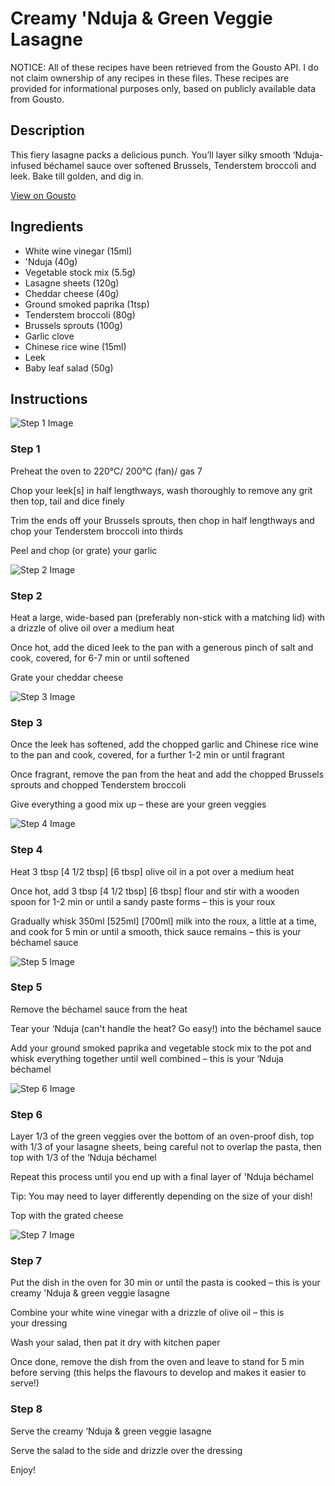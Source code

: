 # Creamy 'Nduja & Green Veggie Lasagne

NOTICE: All of these recipes have been retrieved from the Gousto API. I do not claim ownership of any recipes in these files. These recipes are provided for informational purposes only, based on publicly available data from Gousto.

## Description

This fiery lasagne packs a delicious punch. You’ll layer silky smooth ‘Nduja-infused béchamel sauce over softened Brussels, Tenderstem broccoli and leek. Bake till golden, and dig in.

[View on Gousto](https://www.gousto.co.uk/recipes/cookbook/creamy-nduja-green-veggie-lasagne)

## Ingredients

- White wine vinegar (15ml)
-  'Nduja (40g)
- Vegetable stock mix (5.5g)
- Lasagne sheets (120g)
- Cheddar cheese (40g)
- Ground smoked paprika (1tsp)
- Tenderstem broccoli (80g)
- Brussels sprouts (100g)
- Garlic clove
- Chinese rice wine (15ml)
- Leek
- Baby leaf salad (50g)

## Instructions

![Step 1 Image](https://production-media.gousto.co.uk/cms/recipe-step-image/Step-1-1666001209183-x200.jpg)

### Step 1

Preheat the oven to 220°C/ 200°C (fan)/ gas 7

Chop your leek[s] in half lengthways, wash thoroughly to remove any grit then top, tail and dice finely

Trim the ends off your Brussels sprouts, then chop in half lengthways and chop your Tenderstem broccoli into thirds

Peel and chop (or grate) your garlic

![Step 2 Image](https://production-media.gousto.co.uk/cms/recipe-step-image/Step-2-1666001212488-x200.jpg)

### Step 2

Heat a large, wide-based pan (preferably non-stick with a matching lid) with a drizzle of olive oil over a medium heat

Once hot, add the diced leek to the pan with a generous pinch of salt and cook, covered, for 6-7 min or until softened

Grate your cheddar cheese

![Step 3 Image](https://production-media.gousto.co.uk/cms/recipe-step-image/Step-3-1666001217926-x200.jpg)

### Step 3

Once the leek has softened, add the chopped garlic and Chinese rice wine to the pan and cook, covered, for a further 1-2 min or until fragrant

Once fragrant, remove the pan from the heat and add the chopped Brussels sprouts and chopped Tenderstem broccoli

Give everything a good mix up – these are your green veggies

![Step 4 Image](https://production-media.gousto.co.uk/cms/recipe-step-image/Step-4-1666001220146-x200.jpg)

### Step 4

Heat 3 tbsp<span class="text-purple"> [4 1/2 tbsp]</span> <span class="text-danger">[6 tbsp] </span>olive oil in a pot over a medium heat

Once hot, add 3 tbsp <span class="text-purple">[4 1/2 tbsp]</span> <span class="text-danger">[6 tbsp]</span> flour and stir with a wooden spoon for 1-2 min or until a sandy paste forms – this is your roux

Gradually whisk 350ml <span class="text-purple">[525ml]</span> <span class="text-danger">[700ml]</span> milk into the roux, a little at a time, and cook for 5 min or until a smooth, thick sauce remains – this is your béchamel sauce

![Step 5 Image](https://production-media.gousto.co.uk/cms/recipe-step-image/Step-5-1666001225521-x200.jpg)

### Step 5

Remove the béchamel sauce from the heat

Tear your ‘Nduja (can't handle the heat? Go easy!) into the béchamel sauce

Add your ground smoked paprika and vegetable stock mix to the pot and whisk everything together until well combined – this is your ‘Nduja béchamel

![Step 6 Image](https://production-media.gousto.co.uk/cms/recipe-step-image/Step-6-1666001227886-x200.jpg)

### Step 6

Layer 1/3 of the green veggies over the bottom of an oven-proof dish, top with 1/3 of your lasagne sheets, being careful not to overlap the pasta, then top with 1/3 of the ‘Nduja béchamel

Repeat this process until you end up with a final layer of 'Nduja béchamel

Tip: You may need to layer differently depending on the size of your dish!

Top with the grated cheese

![Step 7 Image](https://production-media.gousto.co.uk/cms/recipe-step-image/Step-7-copy-1731591907591-x200.jpg)

### Step 7

Put the dish in the oven for 30 min or until the pasta is cooked – this is your creamy 'Nduja & green veggie lasagne

Combine your white wine vinegar with a drizzle of olive oil – this is your dressing

Wash your salad, then pat it dry with kitchen paper

Once done, remove the dish from the oven and leave to stand for 5 min before serving (this helps the flavours to develop and makes it easier to serve!)

### Step 8

Serve the creamy ‘Nduja & green veggie lasagne

Serve the salad to the side and drizzle over the dressing

Enjoy!

